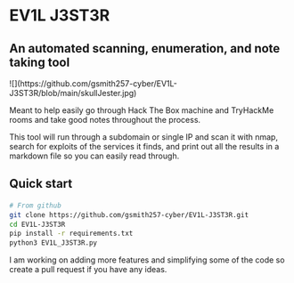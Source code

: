 # EV1L J3ST3R
<h2>An automated scanning, enumeration, and note taking tool</h2>
![](https://github.com/gsmith257-cyber/EV1L-J3ST3R/blob/main/skullJester.jpg)

Meant to help easily go through Hack The Box machine and TryHackMe rooms and take good notes throughout the process.

This tool will run through a subdomain or single IP and scan it with nmap, search for exploits of the services it finds, and print out all the results in a markdown file so you can easily read through.

## Quick start
```bash
# From github
git clone https://github.com/gsmith257-cyber/EV1L-J3ST3R.git
cd EV1L-J3ST3R
pip install -r requirements.txt
python3 EV1L_J3ST3R.py
```
<div>

I am working on adding more features and simplifying some of the code so create a pull request if you have any ideas.
